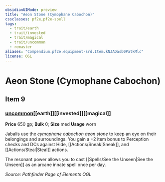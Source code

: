 ```yaml
---
obsidianUIMode: preview
title: "Aeon Stone (Cymophane Cabochon)"
cssclasses: pf2e,pf2e-spell
tags:
  - trait/earth
  - trait/invested
  - trait/magical
  - trait/uncommon
  - remaster
aliases: "Compendium.pf2e.equipment-srd.Item.kNJADasb0PatkMlc"
license: OGL
---
```

# Aeon Stone (Cymophane Cabochon)
## Item 9
### [uncommon](uncommon "Uncommon Rarity Trait")[[earth]][[invested]][[magical]]


**Price** 650 gp; 
**Bulk** 0; **Size** med
**Usage** worn

Jabalis use the _cymophane cabochon aeon stone_ to keep an eye on their belongings and surroundings. You gain a +2 item bonus to Perception checks and DCs against Hide, [[Actions/Sneak|Sneak]], and [[Actions/Steal|Steal]] actions.

The resonant power allows you to cast [[Spells/See the Unseen|See the Unseen]] as an arcane innate spell once per day.

*Source: Pathfinder Rage of Elements*
*OGL*